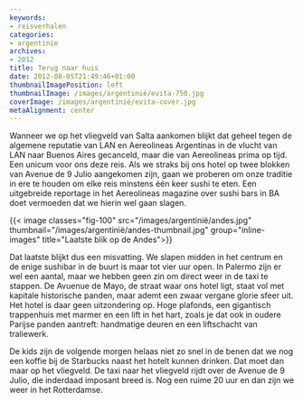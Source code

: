```yaml
---
keywords:
- reisverhalen
categories:
- argentinie
archives:
- 2012
title: Terug naar huis
date: 2012-08-05T21:49:46+01:00
thumbnailImagePosition: left
thumbnailImage: /images/argentinië/evita-750.jpg
coverImage: /images/argentinië/evita-cover.jpg
metaAlignment: center
---
```


Wanneer we op het vliegveld van Salta aankomen blijkt dat geheel tegen de
algemene reputatie van LAN en Aereolineas Argentinas in de vlucht van LAN naar
Buenos Aires gecanceld, maar die van Aereolineas prima op tijd. Een unicum voor
ons deze reis. Als we straks bij ons hotel op twee blokken van Avenue de 9
Julio aangekomen zijn, gaan we proberen om onze traditie in ere te houden om
elke reis minstens één keer sushi te eten. Een uitgebreide reportage in het
Aereolineas magazine over sushi bars in BA doet vermoeden dat we hierin wel
gaan slagen.  

{{< image classes="fig-100" src="/images/argentinië/andes.jpg" thumbnail="/images/argentinië/andes-thumbnail.jpg" group="inline-images" title="Laatste blik op de Andes">}}

Dat laatste blijkt dus een misvatting. We slapen midden in het centrum en de enige sushibar in de buurt is maar tot vier uur open. In Palermo zijn er wel een aantal, maar we hebben geen zin om direct weer in de taxi te stappen. De Avuenue de Mayo, de straat waar ons hotel ligt, staat vol met kapitale historische panden, maar ademt een zwaar vergane glorie sfeer uit. Het hotel is daar geen uitzondering op. Hoge plafonds, een gigantisch trappenhuis met marmer en een lift in het hart, zoals je dat ook in oudere Parijse panden aantreft: handmatige deuren en een liftschacht van traliewerk.

De kids zijn de volgende morgen helaas niet zo snel in de benen dat we nog een
koffie bij de Starbucks naast het hotelt kunnen drinken. Dat moet dan maar op
het vliegveld. De taxi naar het vliegveld rijdt over de Avenue de 9 Julio, die
inderdaad imposant breed is. Nog een ruime 20 uur en dan zijn we weer in het
Rotterdamse.
